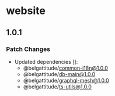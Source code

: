 # website

## 1.0.1

### Patch Changes

- Updated dependencies []:
  - @belgattitude/common-i18n@1.0.0
  - @belgattitude/db-main@1.0.0
  - @belgattitude/graphql-mesh@1.0.0
  - @belgattitude/ts-utils@1.0.0
